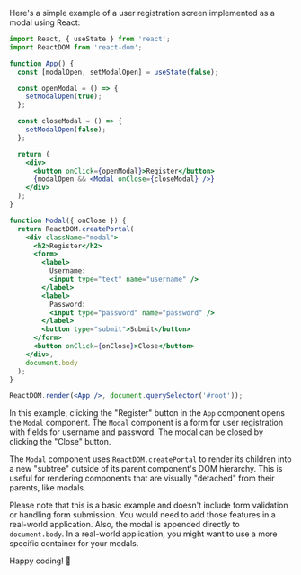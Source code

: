 Here's a simple example of a user registration screen implemented as a modal using React:

```jsx
import React, { useState } from 'react';
import ReactDOM from 'react-dom';

function App() {
  const [modalOpen, setModalOpen] = useState(false);

  const openModal = () => {
    setModalOpen(true);
  };

  const closeModal = () => {
    setModalOpen(false);
  };

  return (
    <div>
      <button onClick={openModal}>Register</button>
      {modalOpen && <Modal onClose={closeModal} />}
    </div>
  );
}

function Modal({ onClose }) {
  return ReactDOM.createPortal(
    <div className="modal">
      <h2>Register</h2>
      <form>
        <label>
          Username:
          <input type="text" name="username" />
        </label>
        <label>
          Password:
          <input type="password" name="password" />
        </label>
        <button type="submit">Submit</button>
      </form>
      <button onClick={onClose}>Close</button>
    </div>,
    document.body
  );
}

ReactDOM.render(<App />, document.querySelector('#root'));
```

In this example, clicking the "Register" button in the `App` component opens the `Modal` component. The `Modal` component is a form for user registration with fields for username and password. The modal can be closed by clicking the "Close" button.

The `Modal` component uses `ReactDOM.createPortal` to render its children into a new "subtree" outside of its parent component's DOM hierarchy. This is useful for rendering components that are visually "detached" from their parents, like modals.

Please note that this is a basic example and doesn't include form validation or handling form submission. You would need to add those features in a real-world application. Also, the modal is appended directly to `document.body`. 
In a real-world application, you might want to use a more specific container for your modals. 

Happy coding! 🚀

